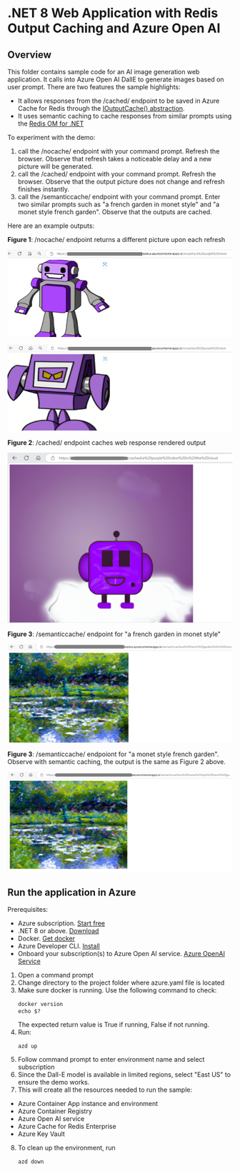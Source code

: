 # .NET 8 Web Application with Redis Output Caching and Azure Open AI

## Overview
This folder contains sample code for an AI image generation web application. It calls into Azure Open AI DallE to generate images based on user prompt. There are two features the sample highlights:
* It allows responses from the /cached/ endpoint to be saved in Azure Cache for Redis through the [IOutputCache() abstraction](https://learn.microsoft.com/aspnet/core/performance/caching/output?preserve-view=true&view=aspnetcore-8.0#cache-storage). 
* It uses semantic caching to cache responses from similar prompts using the [Redis OM for .NET](https://github.com/redis/redis-om-dotnet)

To experiment with the demo:
1. call the /nocache/ endpoint with your command prompt. Refresh the browser. Observe that refresh takes a noticeable delay and a new picture will be generated.
2. call the /cached/ endpoint with your command prompt. Refresh the browser. Observe that the output picture does not change and refresh finishes instantly. 
3. call the /semanticcache/ endpoint with your command prompt. Enter two similar prompts such as "a french garden in monet style" and "a monet style french garden". Observe that the outputs are cached. 

Here are an example outputs:

**Figure 1**: /nocache/ endpoint returns a different picture upon each refresh

![A purple robot](./images/nc_a-purple-robot.png)

![A purple robot refreshed](./images/nc_a-purple-robot-refreshed.png)

**Figure 2**: /cached/ endpoint caches web response rendered output

![Output Cache: a purple robot in the cloud](./images/oc_a-purple-robot-in-the-sky.png)

**Figure 3**: /semanticcache/ endpoint for "a french garden in monet style"

![semantic cache: a french garden in monet style ](./images/sc_a-french-garden-in-monet-style_resized.png)

**Figure 3**: /semanticcache/ endpoiont for "a monet style french garden". Observe with semantic caching, the output is the same as Figure 2 above.

![semantic cache: a monet style french garden](./images/sc_a-monet-style-french-garden.png)

## Run the application in Azure

Prerequisites:
- Azure subscription. [Start free](https://azure.microsoft.com/free)
- .NET 8 or above. [Download](https://dotnet.microsoft.com/download/dotnet/8.0)
- Docker. [Get docker](https://docs.docker.com/get-docker/)
- Azure Developer CLI. [Install](https://learn.microsoft.com/azure/developer/azure-developer-cli/install-azd?tabs=winget-windows%2Cbrew-mac%2Cscript-linux&pivots=os-windows)
- Onboard your subscription(s) to Azure Open AI service. [Azure OpenAI Service](https://azure.microsoft.com/products/ai-services/openai-service/?ef_id=_k_3f5cdbf9b7621328b33fbdbb24786555_k_&OCID=AIDcmm5edswduu_SEM__k_3f5cdbf9b7621328b33fbdbb24786555_k_&msclkid=3f5cdbf9b7621328b33fbdbb24786555)

1. Open a command prompt
2. Change directory to the project folder where azure.yaml file is located
3. Make sure docker is running. Use the following command to check:
    ```
    docker version
    echo $?
    ```
    The expected return value is True if running, False if not running.
4. Run:
    ```
    azd up
    ```
5. Follow command prompt to enter environment name and select subscription
6. Since the Dall-E model is available in limited regions, select "East US" to ensure the demo works.
7. This will create all the resources needed to run the sample:
- Azure Container App instance and environment
- Azure Container Registry
- Azure Open AI service
- Azure Cache for Redis Enterprise
- Azure Key Vault

8. To clean up the environment, run 
    ```
    azd down
    ```